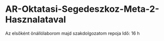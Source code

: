 # AR-Oktatasi-Segedeszkoz-Meta-2-Hasznalataval
Az elsőként önállólaborom majd szakdolgozatom repoja
Idő: 16 h
